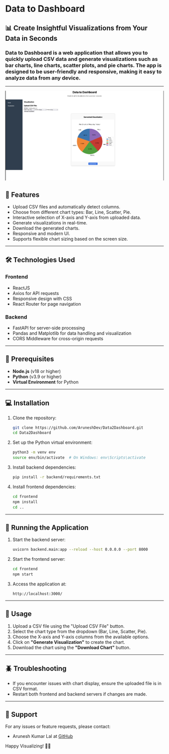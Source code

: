 
# Data to Dashboard

## 📊 Create Insightful Visualizations from Your Data in Seconds

### Data to Dashboard is a web application that allows you to quickly upload CSV data and generate visualizations such as bar charts, line charts, scatter plots, and pie charts. The app is designed to be user-friendly and responsive, making it easy to analyze data from any device.

--- 

![Project Cover](Visualization.png)

## 🚀 Features

- Upload CSV files and automatically detect columns.
- Choose from different chart types: Bar, Line, Scatter, Pie.
- Interactive selection of X-axis and Y-axis from uploaded data.
- Generate visualizations in real-time.
- Download the generated charts.
- Responsive and modern UI.
- Supports flexible chart sizing based on the screen size.

---


## 🛠️ Technologies Used

### Frontend
- ReactJS
- Axios for API requests
- Responsive design with CSS
- React Router for page navigation

### Backend
- FastAPI for server-side processing
- Pandas and Matplotlib for data handling and visualization
- CORS Middleware for cross-origin requests

---

## 📝 Prerequisites

- **Node.js** (v18 or higher)
- **Python** (v3.9 or higher)
- **Virtual Environment** for Python

---

## 💻 Installation

1. Clone the repository:
   ```bash
   git clone https://github.com/AruneshDev/Data2Dashboard.git
   cd Data2Dashboard
   ```

2. Set up the Python virtual environment:
   ```bash
   python3 -m venv env
   source env/bin/activate  # On Windows: env\Scripts\activate
   ```

3. Install backend dependencies:
   ```bash
   pip install -r backend/requirements.txt
   ```

4. Install frontend dependencies:
   ```bash
   cd frontend
   npm install
   cd ..
   ```

---

## 🚀 Running the Application

1. Start the backend server:
   ```bash
   uvicorn backend.main:app --reload --host 0.0.0.0 --port 8000
   ```

2. Start the frontend server:
   ```bash
   cd frontend
   npm start
   ```

3. Access the application at:
   ```
   http://localhost:3000/
   ```

---

## 📝 Usage

1. Upload a CSV file using the "Upload CSV File" button.
2. Select the chart type from the dropdown (Bar, Line, Scatter, Pie).
3. Choose the X-axis and Y-axis columns from the available options.
4. Click on **"Generate Visualization"** to create the chart.
5. Download the chart using the **"Download Chart"** button.

---

## 🪲 Troubleshooting

- If you encounter issues with chart display, ensure the uploaded file is in CSV format.
- Restart both frontend and backend servers if changes are made.

---

## 📧 Support

For any issues or feature requests, please contact:
- Arunesh Kumar Lal at [GitHub](https://github.com/AruneshDev)

Happy Visualizing! 🎉🚀
